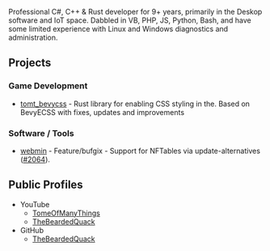 Professional C#, C++ & Rust developer for 9+ years, primarily in the Deskop software and IoT space.
Dabbled in VB, PHP, JS, Python, Bash, and have some limited experience with Linux and Windows diagnostics and administration.

## Projects 
### Game Development
- [tomt_bevycss][proj-tomtbevycss] - Rust library for enabling CSS styling in the. Based on BevyECSS with fixes, updates and improvements

### Software / Tools
- [webmin][proj-webmin] - Feature/bufgix - Support for NFTables via update-alternatives ([#2064](https://github.com/webmin/webmin/pull/2064)).

## Public Profiles
- YouTube
  - [TomeOfManyThings][tomt-youtube]
  - [TheBeardedQuack][tbq-youtube]
- GitHub
  - [TheBeardedQuack][tbq-github]

[tbq-github]: https://github.com/TheBeardedQuack/
[tbq-youtube]: https://www.youtube.com/@TheBeardedQuack
[tomt-youtube]: https://www.youtube.com/c/TomeOfManyThings
[proj-tomtbevycss]: https://github.com/TheBeardedQuack/tomt_bevycss
[proj-webmin]: https://github.com/webmin/webmin
